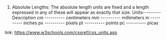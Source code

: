 1. Absolute Lengths:
    The absolute length units are fixed and a length expressed in any of these will appear as exactly that size.
Units--------- Description
cm  ---------- centimeters
mm  ---------- millimeters
in  ---------- inches
px  ---------- pixels
pt  ---------- points
pc  ---------- picas

link:
https://www.w3schools.com/cssref/css_units.asp